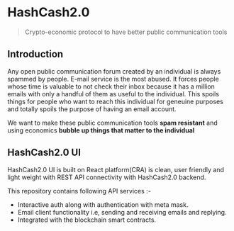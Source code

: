 # HashCash2.0

> Crypto-economic protocol to have better public communication tools

## Introduction

Any open public communication forum created by an individual is always spammed by people. E-mail service is the most abused. It forces people whose time is valuable to not check their inbox because it has a million emails with only a handful of them as useful to the individual. This spoils things for people who want to reach this individual for geneuine purposes and totally spoils the purpose of having an email account. 

We want to make these public communication tools **spam resistant** and using economics **bubble up things that matter to the individual**

## HashCash2.0 UI

HashCash2.0 UI is built on React platform(CRA) is clean, user friendly and light weight with REST API connectivity with HashCash2.0 backend. 

This repository contains following API services :-
- Interactive auth along with authentication with meta mask.
- Email client functionality i.e, sending and receiving emails and replying.
- Integrated with the blockchain smart contracts.
